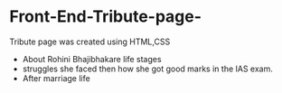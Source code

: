 # Front-End-Tribute-page-
Tribute page was created using HTML,CSS

  * About Rohini Bhajibhakare life stages
  * struggles she faced then how she got good marks in the IAS exam.
  * After marriage life
